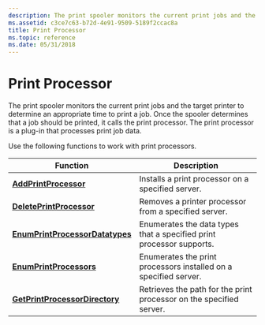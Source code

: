 ```yaml
---
description: The print spooler monitors the current print jobs and the target printer to determine an appropriate time to print a job.
ms.assetid: c3ce7c63-b72d-4e91-9509-5189f2ccac8a
title: Print Processor
ms.topic: reference
ms.date: 05/31/2018
---
```


# Print Processor

The print spooler monitors the current print jobs and the target printer to determine an appropriate time to print a job. Once the spooler determines that a job should be printed, it calls the print processor. The print processor is a plug-in that processes print job data.

Use the following functions to work with print processors.



| Function                                                           | Description                                                          |
|--------------------------------------------------------------------|----------------------------------------------------------------------|
| [**AddPrintProcessor**](addprintprocessor.md)                     | Installs a print processor on a specified server.                    |
| [**DeletePrintProcessor**](deleteprintprocessor.md)               | Removes a printer processor from a specified server.                 |
| [**EnumPrintProcessorDatatypes**](enumprintprocessordatatypes.md) | Enumerates the data types that a specified print processor supports. |
| [**EnumPrintProcessors**](enumprintprocessors.md)                 | Enumerates the print processors installed on a specified server.     |
| [**GetPrintProcessorDirectory**](getprintprocessordirectory.md)   | Retrieves the path for the print processor on the specified server.  |



 

 

 



